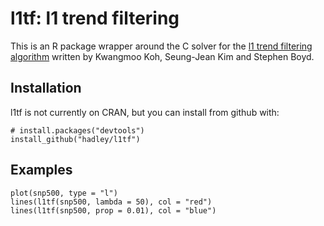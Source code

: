 # l1tf: l1 trend filtering

This is an R package wrapper around the C solver for the [l1 trend filtering algorithm](https://web.stanford.edu/~boyd/l1_tf/) written by Kwangmoo Koh, Seung-Jean Kim and Stephen Boyd.

## Installation

l1tf is not currently on CRAN, but you can install from github with:

```{r}
# install.packages("devtools")
install_github("hadley/l1tf")
```

## Examples

```{r}
plot(snp500, type = "l")
lines(l1tf(snp500, lambda = 50), col = "red")
lines(l1tf(snp500, prop = 0.01), col = "blue")
```
